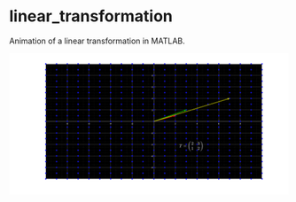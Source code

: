 # linear_transformation
Animation of a linear transformation in MATLAB.

![Image of linear transformation](https://github.com/Timer555-dl/linear_transformation/blob/master/linear_transform.png)
